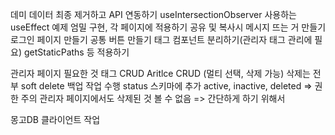 데미 데이터 최종 제거하고 API 연동하기
useIntersectionObserver 사용하는 useEffect 예제 엄밀 구현, 각 페이지에 적용하기
공유 및 복사시 메시지 뜨는 거 만들기
로그인 페이지 만들기
공통 버튼 만들기
태그 컴포넌트 분리하기(관리자 태그 관리에 필요)
getStaticPaths 등 적용하기

관리자 페이지 필요한 것
태그 CRUD
Aritlce CRUD (멀티 선택, 삭제 가능)
삭제는 전부 soft delete
백업 작업 수행
status 스키마에 추가 active, inactive, deleted => 권한 주의
관리자 페이지에서도 삭제된 것 볼 수 없음 => 간단하게 하기 위해서

몽고DB 클라이언트 작업
